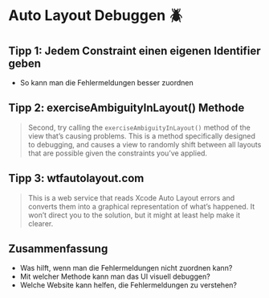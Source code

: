 # Auto Layout Debuggen 🪲

## Tipp 1: Jedem Constraint einen eigenen Identifier geben

- So kann man die Fehlermeldungen besser zuordnen

## Tipp 2: exerciseAmbiguityInLayout() Methode

> Second, try calling the `exerciseAmbiguityInLayout()` method of the view that’s causing problems. This is a method specifically designed to debugging, and causes a view to randomly shift between all layouts that are possible given the constraints you’ve applied.

## Tipp 3: wtfautolayout.com

> This is a web service that reads Xcode Auto Layout errors and converts them into a graphical representation of what’s happened. It won’t direct you to the solution, but it might at least help make it clearer.

## Zusammenfassung
- Was hilft, wenn man die Fehlermeldungen nicht zuordnen kann?
- Mit welcher Methode kann man das UI visuell debuggen?
- Welche Website kann helfen, die Fehlermeldungen zu verstehen?
